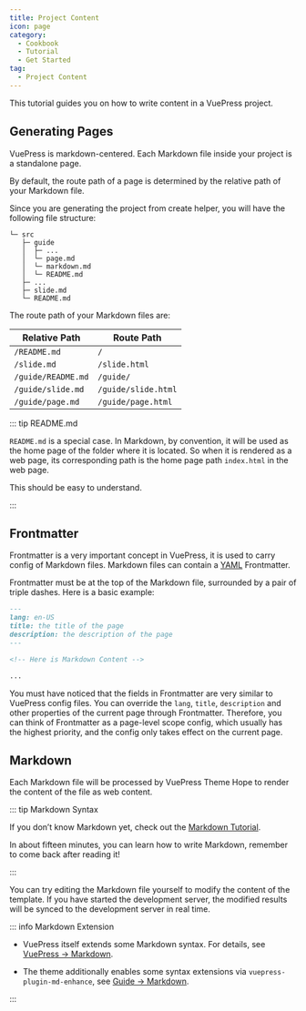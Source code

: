 ```yaml
---
title: Project Content
icon: page
category:
  - Cookbook
  - Tutorial
  - Get Started
tag:
  - Project Content
---
```


This tutorial guides you on how to write content in a VuePress project.

<!-- more -->

## Generating Pages

VuePress is markdown-centered. Each Markdown file inside your project is a standalone page.

By default, the route path of a page is determined by the relative path of your Markdown file.

Since you are generating the project from create helper, you will have the following file structure:

```
└─ src
   ├─ guide
   │  ├─ ...
   │  └─ page.md
   │  └─ markdown.md
   │  └─ README.md
   ├─ ...
   ├─ slide.md
   └─ README.md
```

The route path of your Markdown files are:

| Relative Path      | Route Path          |
| ------------------ | ------------------- |
| `/README.md`       | `/`                 |
| `/slide.md`        | `/slide.html`       |
| `/guide/README.md` | `/guide/`           |
| `/guide/slide.md`  | `/guide/slide.html` |
| `/guide/page.md`   | `/guide/page.html`  |

::: tip README.md

`README.md` is a special case. In Markdown, by convention, it will be used as the home page of the folder where it is located. So when it is rendered as a web page, its corresponding path is the home page path `index.html` in the web page.

This should be easy to understand.

:::

## Frontmatter

Frontmatter is a very important concept in VuePress, it is used to carry config of Markdown files. Markdown files can contain a [YAML](https://yaml.org/) Frontmatter.

Frontmatter must be at the top of the Markdown file, surrounded by a pair of triple dashes. Here is a basic example:

```md
---
lang: en-US
title: the title of the page
description: the description of the page
---

<!-- Here is Markdown Content -->

...
```

You must have noticed that the fields in Frontmatter are very similar to VuePress config files. You can override the `lang`, `title`, `description` and other properties of the current page through Frontmatter. Therefore, you can think of Frontmatter as a page-level scope config, which usually has the highest priority, and the config only takes effect on the current page.

## Markdown

Each Markdown file will be processed by VuePress Theme Hope to render the content of the file as web content.

::: tip Markdown Syntax

If you don’t know Markdown yet, check out the [Markdown Tutorial](../markdown/README.md).

In about fifteen minutes, you can learn how to write Markdown, remember to come back after reading it!

:::

You can try editing the Markdown file yourself to modify the content of the template. If you have started the development server, the modified results will be synced to the development server in real time.

::: info Markdown Extension

- VuePress itself extends some Markdown syntax. For details, see [VuePress → Markdown](../vuepress/markdown.md).

- The theme additionally enables some syntax extensions via `vuepress-plugin-md-enhance`, see [Guide → Markdown](../../guide/get-started/markdown.md).

:::
